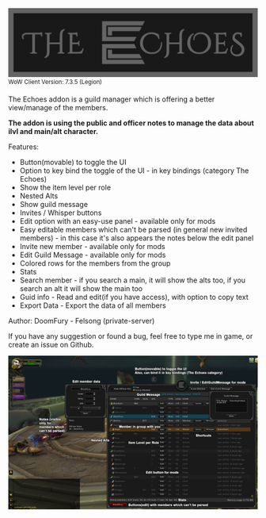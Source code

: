 <img src="banner.png" alt="The Echoes"/>
<sup>WoW Client Version: 7.3.5 (Legion)</sup>

<p>The Echoes addon is a guild manager which is offering a better view/manage of the members.</p>
<p><b>The addon is using the public and officer notes to manage the data about ilvl and main/alt character.</b></p>

<p>Features:</p>
<ul>
<li>Button(movable) to toggle the UI</li>
<li>Option to key bind the toggle of the UI - in key bindings (category The Echoes)</li>
<li>Show the item level per role</li>
<li>Nested Alts</li>
<li>Show guild message</li>
<li>Invites / Whisper buttons</li>
<li>Edit option with an easy-use panel - available only for mods</li>
<li>Easy editable members which can't be parsed (in general new invited members) - in this case it's also appears the notes below the edit panel</li>
<li>Invite new member - available only for mods</li>
<li>Edit Guild Message - available only for mods</li>
<li>Colored rows for the members from the group</li>
<li>Stats</li>
<li>Search member - if you search a main, it will show the alts too, if you search an alt it will show the main too</li>
<li>Guid info - Read and edit(if you have access), with option to copy text</li>
<li>Export Data - Export the data of all members</li>
</ul>

<p>Author: DoomFury - Felsong (private-server)</p>

<p>If you have any suggestion or found a bug, feel free to type me in game, or create an issue on Github.</p>

<img src="presentation.png" alt="Presentation">